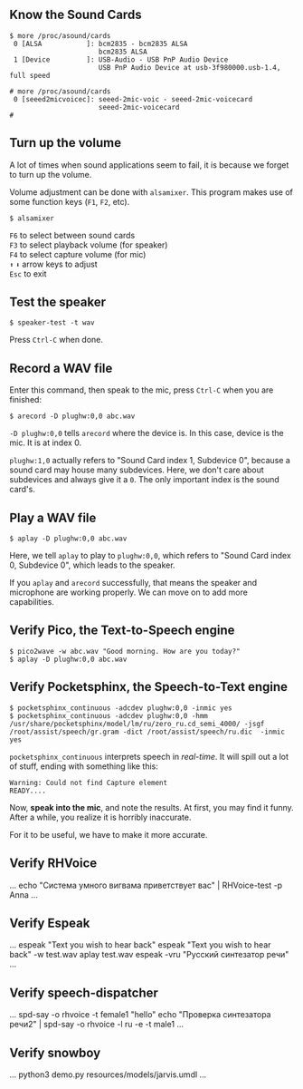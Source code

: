 ## Know the Sound Cards

```
$ more /proc/asound/cards
 0 [ALSA           ]: bcm2835 - bcm2835 ALSA
                      bcm2835 ALSA
 1 [Device         ]: USB-Audio - USB PnP Audio Device
                      USB PnP Audio Device at usb-3f980000.usb-1.4, full speed
```
```
# more /proc/asound/cards
 0 [seeed2micvoicec]: seeed-2mic-voic - seeed-2mic-voicecard
                      seeed-2mic-voicecard
#
```

## Turn up the volume

A lot of times when sound applications seem to fail, it is because we forget to
turn up the volume.

Volume adjustment can be done with `alsamixer`. This program makes use of some
function keys (`F1`, `F2`, etc). 

```
$ alsamixer
```
`F6` to select between sound cards  
`F3` to select playback volume (for speaker)  
`F4` to select capture volume (for mic)  
`⬆` `⬇` arrow keys to adjust  
`Esc` to exit

## Test the speaker

```
$ speaker-test -t wav
```

Press `Ctrl-C` when done.

## Record a WAV file

Enter this command, then speak to the mic, press `Ctrl-C` when you are
finished:

```
$ arecord -D plughw:0,0 abc.wav
```

`-D plughw:0,0` tells `arecord` where the device is. In this case, device is
the mic. It is at index 0.

`plughw:1,0` actually refers to "Sound Card index 1, Subdevice 0", because a
sound card may house many subdevices. Here, we don't care about subdevices and
always give it a `0`. The only important index is the sound card's.

## Play a WAV file

```
$ aplay -D plughw:0,0 abc.wav
```

Here, we tell `aplay` to play to `plughw:0,0`, which refers to "Sound Card index 0,
Subdevice 0", which leads to the speaker.

If you `aplay` and `arecord` successfully, that means the speaker and microphone
are working properly. We can move on to add more capabilities.

## Verify Pico, the Text-to-Speech engine

```
$ pico2wave -w abc.wav "Good morning. How are you today?"
$ aplay -D plughw:0,0 abc.wav
```

## Verify Pocketsphinx, the Speech-to-Text engine

```
$ pocketsphinx_continuous -adcdev plughw:0,0 -inmic yes
$ pocketsphinx_continuous -adcdev plughw:0,0 -hmm /usr/share/pocketsphinx/model/lm/ru/zero_ru.cd_semi_4000/ -jsgf /root/assist/speech/gr.gram -dict /root/assist/speech/ru.dic  -inmic yes
```

`pocketsphinx_continuous` interprets speech in *real-time*. It will spill out
a lot of stuff, ending with something like this:

```
Warning: Could not find Capture element
READY....
```

Now, **speak into the mic**, and note the results. At first, you may find it
funny. After a while, you realize it is horribly inaccurate.

For it to be useful, we have to make it more accurate.

## Verify RHVoice
...
echo "Система умного вигвама приветствует вас" | RHVoice-test -p Anna
...

## Verify Espeak
...
espeak "Text you wish to hear back"
espeak "Text you wish to hear back" -w test.wav
aplay test.wav
espeak  -vru "Русский синтезатор речи"
...

## Verify speech-dispatcher
...
spd-say -o rhvoice -t female1 "hello"
echo "Проверка синтезатора речи2" | spd-say -o rhvoice -l ru -e -t male1
...

## Verify snowboy
...
python3 demo.py resources/models/jarvis.umdl
...

